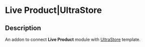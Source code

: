 # Live Product|UltraStore

## Description
An addon to connect **Live Product** module with [UltraStore](https://market.octemplates.net/templates/ultrastore) template.
